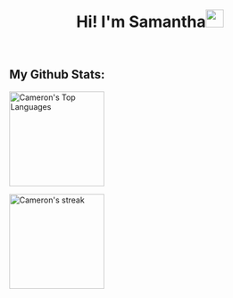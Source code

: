 <h1 align="center">Hi! I'm Samantha<img src="https://media2.giphy.com/media/YqFACC5oHsyy3l31k1/200w.webp" width="32px" height="32px"/></h1>


<br>


## My Github Stats:


 <p align="left" >
 <a href="#"><img alt="Cameron's Top Languages" height="170px"src="https://github-readme-stats.vercel.app/api/top-langs/?username=samujm&langs_count=8&count_private=true&layout=compact&theme=react&hide_border=false&bg_color=0D1117" /></a>
 </p>
 <p align="left" >
 <a href="#"><img  alt="Cameron's streak" height="170px" src="https://github-readme-streak-stats.herokuapp.com/?user=samujm&theme=black-ice&hide_border=true&stroke=0000&background=0D1117" /> </a>
